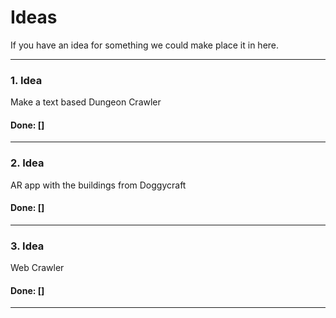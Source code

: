 # Ideas
If you have an idea for something we could make
place it in here.

---

### 1. Idea
Make a text based Dungeon Crawler
#### Done: []

---

### 2. Idea
AR app with the buildings from Doggycraft
#### Done: []

---

### 3. Idea
Web Crawler
#### Done: []

---
